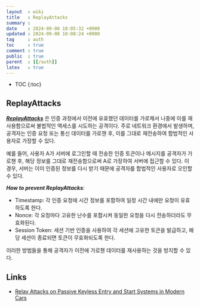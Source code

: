 ```yaml
---
layout  : wiki
title   : ReplayAttacks
summary : 
date    : 2024-09-08 10:05:32 +0900
updated : 2024-09-08 10:08:24 +0900
tag     : auth
toc     : true
comment : true
public  : true
parent  : [[/auth]]
latex   : true
---
```

* TOC
{:toc}

## ReplayAttacks

___[ReplayAttacks](https://en.wikipedia.org/wiki/Replay_attack)___ 은 인증 과정에서 이전에 유효했던 데이터를 가로채서 나중에 이를 재사용함으로써 불법적인 액세스를 시도하는 공격이다. 주로 네트워크 환경에서 발생하며, 공격자는 인증 요청 또는 통신 데이터를 가로챈 후, 이를 그대로 재전송하여 합법적인 사용자로 가장할 수 있다.

예를 들어, 사용자 A가 서버에 로그인할 때 전송한 인증 토큰이나 메시지를 공격자가 가로챈 후, 해당 정보를 그대로 재전송함으로써 A로 가장하여 서버에 접근할 수 있다. 이 경우, 서버는 이미 인증된 정보를 다시 받기 때문에 공격자를 합법적인 사용자로 오인할 수 있다.

___How to prevent ReplayAttacks___:
- Timestamp: 각 인증 요청에 시간 정보를 포함하여 일정 시간 내에만 요청이 유효하도록 한다.
- Nonce: 각 요청마다 고유한 난수를 포함시켜 동일한 요청을 다시 전송하더라도 무효화된다.
- Session Token: 세션 기반 인증을 사용하여 각 세션에 고유한 토큰을 발급하고, 해당 세션이 종료되면 토큰이 무효화되도록 한다.

이러한 방법들을 통해 공격자가 이전에 가로챈 데이터를 재사용하는 것을 방지할 수 있다.

## Links

- [Relay Attacks on Passive Keyless Entry and Start Systems in Modern Cars](https://eprint.iacr.org/2010/332.pdf)